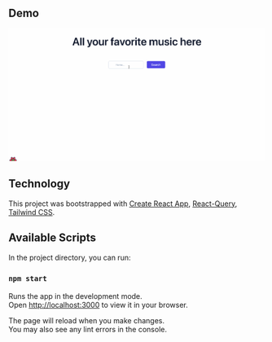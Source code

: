 ## Demo
![Demo](./public/musicsearch.gif)
## Technology

This project was bootstrapped with
    [Create React App](https://github.com/facebook/create-react-app),
    [React-Query](https://react-query.tanstack.com/),
    [Tailwind CSS](https://tailwindcss.com/).

## Available Scripts

In the project directory, you can run:

### `npm start`

Runs the app in the development mode.\
Open [http://localhost:3000](http://localhost:3000) to view it in your browser.

The page will reload when you make changes.\
You may also see any lint errors in the console.
